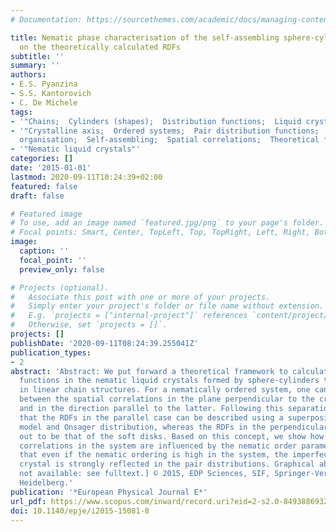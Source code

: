 ```yaml
---
# Documentation: https://sourcethemes.com/academic/docs/managing-content/

title: Nematic phase characterisation of the self-assembling sphere-cylinders based
  on the theoretically calculated RDFs
subtitle: ''
summary: ''
authors:
- E.S. Pyanzina
- S.S. Kantorovich
- C. De Michele
tags:
- '"Chains;  Cylinders (shapes);  Distribution functions;  Liquid crystals"'
- '"Crystalline axis;  Ordered systems;  Pair distribution functions;  Pair distributions;  Self
  organisation;  Self-assembling;  Spatial correlations;  Theoretical framework"'
- '"Nematic liquid crystals"'
categories: []
date: '2015-01-01'
lastmod: 2020-09-11T10:24:39+02:00
featured: false
draft: false

# Featured image
# To use, add an image named `featured.jpg/png` to your page's folder.
# Focal points: Smart, Center, TopLeft, Top, TopRight, Left, Right, BottomLeft, Bottom, BottomRight.
image:
  caption: ''
  focal_point: ''
  preview_only: false

# Projects (optional).
#   Associate this post with one or more of your projects.
#   Simply enter your project's folder or file name without extension.
#   E.g. `projects = ["internal-project"]` references `content/project/deep-learning/index.md`.
#   Otherwise, set `projects = []`.
projects: []
publishDate: '2020-09-11T08:24:39.255041Z'
publication_types:
- 2
abstract: 'Abstract: We put forward a theoretical framework to calculate pair distribution
  functions in the nematic liquid crystals formed by sphere-cylinders that self-assemble
  in linear chain structures. For a nematically ordered system, one can distinguish
  between the spatial correlations in the plane perpendicular to the crystalline axis,
  and in the direction parallel to the latter. Following this separation, we show
  that the RDFs in the parallel case can be described using a superposition of a chain
  model and Onsager distribution, whereas the RDFs in the perpendicular case turn
  out to be that of the soft disks. Based on this concept, we show how the spatial
  correlations in the system are influenced by the nematic order parameter. We conclude
  that even if the nematic ordering is high in the system, the imperfection of the
  crystal is strongly reflected in the pair distributions. Graphical abstract: [Figure
  not available: see fulltext.] © 2015, EDP Sciences, SIF, Springer-Verlag Berlin
  Heidelberg.'
publication: '*European Physical Journal E*'
url_pdf: https://www.scopus.com/inward/record.uri?eid=2-s2.0-84938869322&doi=10.1140%2fepje%2fi2015-15081-8&partnerID=40&md5=046ececfd067a3d0f514ec8f94cc11a1
doi: 10.1140/epje/i2015-15081-8
---
```

